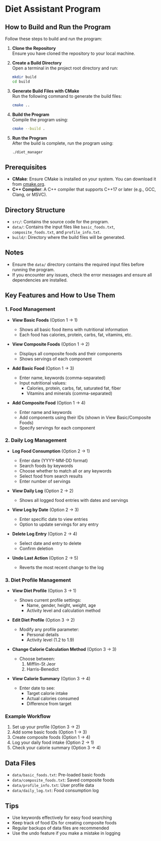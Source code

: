 # Diet Assistant Program

## How to Build and Run the Program

Follow these steps to build and run the program:

1. **Clone the Repository**  
   Ensure you have cloned the repository to your local machine.

2. **Create a Build Directory**  
   Open a terminal in the project root directory and run:
   ```bash
   mkdir build
   cd build
   ```

3. **Generate Build Files with CMake**  
   Run the following command to generate the build files:
   ```bash
   cmake ..
   ```

4. **Build the Program**  
   Compile the program using:
   ```bash
   cmake --build .
   ```

5. **Run the Program**  
   After the build is complete, run the program using:
   ```bash
   ./diet_manager
   ```

## Prerequisites

- **CMake**: Ensure CMake is installed on your system. You can download it from [cmake.org](https://cmake.org/).
- **C++ Compiler**: A C++ compiler that supports C++17 or later (e.g., GCC, Clang, or MSVC).

## Directory Structure

- `src/`: Contains the source code for the program.
- `data/`: Contains the input files like `basic_foods.txt`, `composite_foods.txt`, and `profile_info.txt`.
- `build/`: Directory where the build files will be generated.

## Notes

- Ensure the `data/` directory contains the required input files before running the program.
- If you encounter any issues, check the error messages and ensure all dependencies are installed.


## Key Features and How to Use Them

### 1. Food Management
- **View Basic Foods** (Option 1 → 1)
  - Shows all basic food items with nutritional information
  - Each food has calories, protein, carbs, fat, vitamins, etc.

- **View Composite Foods** (Option 1 → 2)
  - Displays all composite foods and their components
  - Shows servings of each component

- **Add Basic Food** (Option 1 → 3)
  - Enter name, keywords (comma-separated)
  - Input nutritional values:
    - Calories, protein, carbs, fat, saturated fat, fiber
    - Vitamins and minerals (comma-separated)

- **Add Composite Food** (Option 1 → 4)
  - Enter name and keywords
  - Add components using their IDs (shown in View Basic/Composite Foods)
  - Specify servings for each component

### 2. Daily Log Management
- **Log Food Consumption** (Option 2 → 1)
  - Enter date (YYYY-MM-DD format)
  - Search foods by keywords
  - Choose whether to match all or any keywords
  - Select food from search results
  - Enter number of servings

- **View Daily Log** (Option 2 → 2)
  - Shows all logged food entries with dates and servings

- **View Log by Date** (Option 2 → 3)
  - Enter specific date to view entries
  - Option to update servings for any entry

- **Delete Log Entry** (Option 2 → 4)
  - Select date and entry to delete
  - Confirm deletion

- **Undo Last Action** (Option 2 → 5)
  - Reverts the most recent change to the log

### 3. Diet Profile Management
- **View Diet Profile** (Option 3 → 1)
  - Shows current profile settings:
    - Name, gender, height, weight, age
    - Activity level and calculation method

- **Edit Diet Profile** (Option 3 → 2)
  - Modify any profile parameter:
    - Personal details
    - Activity level (1.2 to 1.9)

- **Change Calorie Calculation Method** (Option 3 → 3)
  - Choose between:
    1. Mifflin-St Jeor
    2. Harris-Benedict

- **View Calorie Summary** (Option 3 → 4)
  - Enter date to see:
    - Target calorie intake
    - Actual calories consumed
    - Difference from target

### Example Workflow
1. Set up your profile (Option 3 → 2)
2. Add some basic foods (Option 1 → 3)
3. Create composite foods (Option 1 → 4)
4. Log your daily food intake (Option 2 → 1)
5. Check your calorie summary (Option 3 → 4)

## Data Files
- `data/basic_foods.txt`: Pre-loaded basic foods
- `data/composite_foods.txt`: Saved composite foods
- `data/profile_info.txt`: User profile data
- `data/daily_log.txt`: Food consumption log

## Tips
- Use keywords effectively for easy food searching
- Keep track of food IDs for creating composite foods
- Regular backups of data files are recommended
- Use the undo feature if you make a mistake in logging